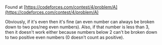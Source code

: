 Found at [https://codeforces.com/contest/4/problem/A](https://codeforces.com/contest/4/problem/A)

Obviously, if it's even then it's fine (an even number can always be broken down to two pos/neg even numbers). Also, if that number is less than 3, then it doesn't work either because numbers below 2 can't be broken down to two positive even numbers (0 doesn't count as positive).
